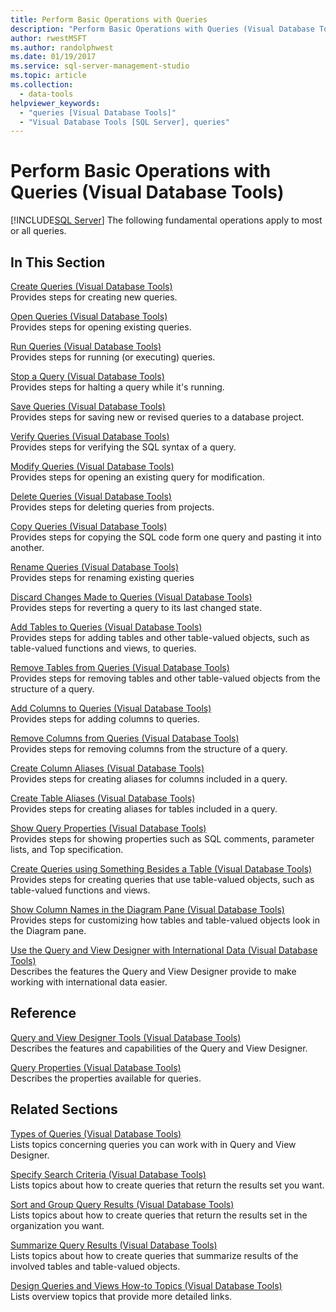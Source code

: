 ```yaml
---
title: Perform Basic Operations with Queries
description: "Perform Basic Operations with Queries (Visual Database Tools)"
author: rwestMSFT
ms.author: randolphwest
ms.date: 01/19/2017
ms.service: sql-server-management-studio
ms.topic: article
ms.collection:
  - data-tools
helpviewer_keywords:
  - "queries [Visual Database Tools]"
  - "Visual Database Tools [SQL Server], queries"
---
```

# Perform Basic Operations with Queries (Visual Database Tools)
[!INCLUDE[SQL Server](../includes/applies-to-version/sqlserver.md)]
The following fundamental operations apply to most or all queries.  
  
## In This Section  
[Create Queries &#40;Visual Database Tools&#41;](create-queries-visual-database-tools.md)  
Provides steps for creating new queries.  
  
[Open Queries &#40;Visual Database Tools&#41;](open-queries-visual-database-tools.md)  
Provides steps for opening existing queries.  
  
[Run Queries &#40;Visual Database Tools&#41;](run-queries-visual-database-tools.md)  
Provides steps for running (or executing) queries.  
  
[Stop a Query &#40;Visual Database Tools&#41;](stop-a-query-visual-database-tools.md)  
Provides steps for halting a query while it's running.  
  
[Save Queries &#40;Visual Database Tools&#41;](save-queries-visual-database-tools.md)  
Provides steps for saving new or revised queries to a database project.  
  
[Verify Queries &#40;Visual Database Tools&#41;](verify-queries-visual-database-tools.md)  
Provides steps for verifying the SQL syntax of a query.  
  
[Modify Queries &#40;Visual Database Tools&#41;](modify-queries-visual-database-tools.md)  
Provides steps for opening an existing query for modification.  
  
[Delete Queries &#40;Visual Database Tools&#41;](delete-queries-visual-database-tools.md)  
Provides steps for deleting queries from projects.  
  
[Copy Queries &#40;Visual Database Tools&#41;](copy-queries-visual-database-tools.md)  
Provides steps for copying the SQL code form one query and pasting it into another.  
  
[Rename Queries &#40;Visual Database Tools&#41;](rename-queries-visual-database-tools.md)  
Provides steps for renaming existing queries  
  
[Discard Changes Made to Queries &#40;Visual Database Tools&#41;](discard-changes-made-to-queries-visual-database-tools.md)  
Provides steps for reverting a query to its last changed state.  
  
[Add Tables to Queries &#40;Visual Database Tools&#41;](add-tables-to-queries-visual-database-tools.md)  
Provides steps for adding tables and other table-valued objects, such as table-valued functions and views, to queries.  
  
[Remove Tables from Queries &#40;Visual Database Tools&#41;](remove-tables-from-queries-visual-database-tools.md)  
Provides steps for removing tables and other table-valued objects from the structure of a query.  
  
[Add Columns to Queries &#40;Visual Database Tools&#41;](add-columns-to-queries-visual-database-tools.md)  
Provides steps for adding columns to queries.  
  
[Remove Columns from Queries &#40;Visual Database Tools&#41;](remove-columns-from-queries-visual-database-tools.md)  
Provides steps for removing columns from the structure of a query.  
  
[Create Column Aliases &#40;Visual Database Tools&#41;](create-column-aliases-visual-database-tools.md)  
Provides steps for creating aliases for columns included in a query.  
  
[Create Table Aliases &#40;Visual Database Tools&#41;](create-table-aliases-visual-database-tools.md)  
Provides steps for creating aliases for tables included in a query.  
  
[Show Query Properties &#40;Visual Database Tools&#41;](show-query-properties-visual-database-tools.md)  
Provides steps for showing properties such as SQL comments, parameter lists, and Top specification.  
  
[Create Queries using Something Besides a Table &#40;Visual Database Tools&#41;](create-queries-using-something-besides-a-table-visual-database-tools.md)  
Provides steps for creating queries that use table-valued objects, such as table-valued functions and views.  
  
[Show Column Names in the Diagram Pane &#40;Visual Database Tools&#41;](show-column-names-in-the-diagram-pane-visual-database-tools.md)  
Provides steps for customizing how tables and table-valued objects look in the Diagram pane.  
  
[Use the Query and View Designer with International Data &#40;Visual Database Tools&#41;](use-the-query-and-view-designer-with-international-data-visual-database-tools.md)  
Describes the features the Query and View Designer provide to make working with international data easier.  
  
## Reference  
[Query and View Designer Tools &#40;Visual Database Tools&#41;](query-and-view-designer-tools-visual-database-tools.md)  
Describes the features and capabilities of the Query and View Designer.  
  
[Query Properties &#40;Visual Database Tools&#41;](query-properties-visual-database-tools.md)  
Describes the properties available for queries.  
  
## Related Sections  
[Types of Queries &#40;Visual Database Tools&#41;](types-of-queries-visual-database-tools.md)  
Lists topics concerning queries you can work with in Query and View Designer.  
  
[Specify Search Criteria &#40;Visual Database Tools&#41;](specify-search-criteria-visual-database-tools.md)  
Lists topics about how to create queries that return the results set you want.  
  
[Sort and Group Query Results &#40;Visual Database Tools&#41;](sort-and-group-query-results-visual-database-tools.md)  
Lists topics about how to create queries that return the results set in the organization you want.  
  
[Summarize Query Results &#40;Visual Database Tools&#41;](summarize-query-results-visual-database-tools.md)  
Lists topics about how to create queries that summarize results of the involved tables and table-valued objects.  
  
[Design Queries and Views How-to Topics &#40;Visual Database Tools&#41;](design-queries-and-views-how-to-topics-visual-database-tools.md)  
Lists overview topics that provide more detailed links.  
  
